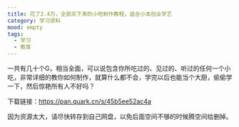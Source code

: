 ```yaml
---
title: 花了2.4万，全部买下来的小吃制作教程，适合小本创业学艺
category: 学习资料
mood: empty
tags:
  - 学习
  - 教育
---
```





一共有几十个G，相当全面，可以说包含你所吃过的、见过的、听过的任何一个小吃，非常详细的教你如何制作，就算什么都不会，学完以后也能当个大厨，偷偷学一下，然后惊艳所有人不好吗？




下载链接：https://pan.quark.cn/s/45b5ee52ac4a










因为资源太大，请尽快转存到自己网盘，以免后面空间不够的时候腾空间给删掉。


